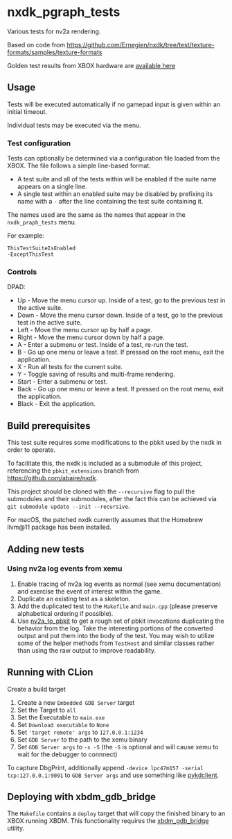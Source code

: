 nxdk_pgraph_tests
====

Various tests for nv2a rendering.

Based on code from https://github.com/Ernegien/nxdk/tree/test/texture-formats/samples/texture-formats

Golden test results from XBOX hardware are [available here](https://github.com/abaire/nxdk_pgraph_tests_golden_results)

## Usage

Tests will be executed automatically if no gamepad input is given within an initial timeout.

Individual tests may be executed via the menu.

### Test configuration
Tests can optionally be determined via a configuration file loaded from the XBOX. The file follows a simple line-based
format.

* A test suite and all of the tests within will be enabled if the suite name appears on a single line.
* A single test within an enabled suite may be disabled by prefixing its name with a `-` after the line containing the
  test suite containing it.

The names used are the same as the names that appear in the `nxdk_praph_tests` menu.

For example:
```
ThisTestSuiteIsEnabled
-ExceptThisTest
```

### Controls

DPAD:

* Up - Move the menu cursor up. Inside of a test, go to the previous test in the active suite.
* Down - Move the menu cursor down. Inside of a test, go to the previous test in the active suite.
* Left - Move the menu cursor up by half a page.
* Right - Move the menu cursor down by half a page.
* A - Enter a submenu or test. Inside of a test, re-run the test.
* B - Go up one menu or leave a test. If pressed on the root menu, exit the application.
* X - Run all tests for the current suite.
* Y - Toggle saving of results and multi-frame rendering.
* Start - Enter a submenu or test.
* Back - Go up one menu or leave a test. If pressed on the root menu, exit the application.
* Black - Exit the application.

## Build prerequisites

This test suite requires some modifications to the pbkit used by the nxdk in order to operate.

To facilitate this, the nxdk is included as a submodule of this project, referencing the
`pbkit_extensions` branch from https://github.com/abaire/nxdk.

This project should be cloned with the `--recursive` flag to pull the submodules and their submodules,
after the fact this can be achieved via `git submodule update --init --recursive`.

For macOS, the patched nxdk currently assumes that the Homebrew llvm@11 package has been installed.

## Adding new tests

### Using nv2a log events from xemu

1. Enable tracing of nv2a log events as normal (see xemu documentation) and
   exercise the event of interest within the game.
1. Duplicate an existing test as a skeleton.
1. Add the duplicated test to the `Makefile` and `main.cpp` (please preserve
   alphabetical ordering if possible).
1. Use [nv2a_to_pbkit](https://github.com/abaire/nv2a_to_pbkit) to get a rough
   set of pbkit invocations duplicating the behavior from the log. Take the
   interesting portions of the converted output and put them into the body of
   the test. You may wish to utilize some of the helper methods from `TestHost`
   and similar classes rather than using the raw output to improve readability.


## Running with CLion

Create a build target

1. Create a new `Embedded GDB Server` target
1. Set the Target to `all`
1. Set the Executable to `main.exe`
1. Set `Download executable` to `None`
1. Set `'target remote' args` to `127.0.0.1:1234`
1. Set `GDB Server` to the path to the xemu binary
1. Set `GDB Server args` to `-s -S` (the `-S` is optional and will cause xemu to wait for the debugger to connnect)

To capture DbgPrint, additionally append `-device lpc47m157 -serial tcp:127.0.0.1:9091` to `GDB Server args` and use
something like [pykdclient](https://github.com/abaire/pykdclient).

## Deploying with xbdm_gdb_bridge

The `Makefile` contains a `deploy` target that will copy the finished binary to an XBOX running XBDM. This functionality
requires the [xbdm_gdb_bridge](https://github.com/abaire/xbdm_gdb_bridge) utility.
